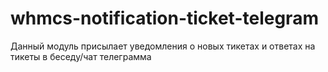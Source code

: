 # whmcs-notification-ticket-telegram
Данный модуль присылает уведомления о новых тикетах и ответах на тикеты в беседу/чат телеграмма
